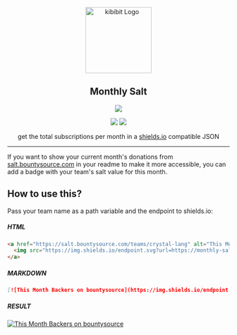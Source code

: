 <p align="center">
  <a href="https://github/apps/l1ntit" target="blank"><img src="http://kibibit.io/kibibit-assets/kibibit-avatar.png" width="150" alt="kibibit Logo" />
  </a>
  <h2 align="center">Monthly Salt</h2>
</p>
<p align="center">
  <a href="https://shields.io/"><img src="https://img.shields.io/badge/shields-io-lightgrey.svg?style=for-the-badge"></a>
</p>
<p align="center">
  <a href="#contributors"><img src="https://img.shields.io/badge/all_contributors-4-orange.svg"></a>
  <a href="https://salt.bountysource.com/teams/kibibit"><img src="https://img.shields.io/endpoint.svg?url=https://monthly-salt.now.sh/kibibit&style=flat-square"></a>
</p>
<p align="center">
  get the total subscriptions per month in a <a href="https://shields.io" target="_blank">shields.io</a> compatible JSON
</p>
<hr>

If you want to show your current month's donations from [salt.bountysource.com](https://salt.bountysource.com) in your readme to make it more accessible, you can add a badge with your team's salt value for this month.

## How to use this?
Pass your team name as a path variable and the endpoint to shields.io:

##### HTML
```html
<a href="https://salt.bountysource.com/teams/crystal-lang" alt="This Month Backers on bountysource">
  <img src="https://img.shields.io/endpoint.svg?url=https://monthly-salt.now.sh/crystal-lang&style=flat-square" />
</a>
```

##### MARKDOWN
```markdown
[![This Month Backers on bountysource](https://img.shields.io/endpoint.svg?url=https://monthly-salt.now.sh/crystal-lang&style=flat-square)](https://salt.bountysource.com/teams/crystal-lang)
```

##### RESULT
[![This Month Backers on bountysource](https://img.shields.io/endpoint.svg?url=https://monthly-salt.now.sh/crystal-lang&style=flat-square)](https://salt.bountysource.com/teams/crystal-lang)
